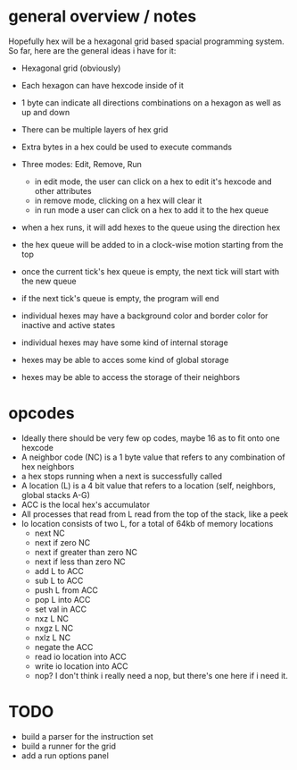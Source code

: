 # general overview / notes
Hopefully hex will be a hexagonal grid based spacial programming system.
So far, here are the general ideas i have for it:
- Hexagonal grid (obviously)
- Each hexagon can have hexcode inside of it
- 1 byte can indicate all directions combinations on a hexagon as well as up and down
- There can be multiple layers of hex grid
- Extra bytes in a hex could be used to execute commands
- Three modes: Edit, Remove, Run
  * in edit mode, the user can click on a hex to edit it's hexcode and other attributes
  * in remove mode, clicking on a hex will clear it
  * in run mode a user can click on a hex to add it to the hex queue
- when a hex runs, it will add hexes to the queue using the direction hex
- the hex queue will be added to in a clock-wise motion starting from the top
- once the current tick's hex queue is empty, the next tick will start with the new queue
- if the next tick's queue is empty, the program will end

- individual hexes may have a background color and border color  for inactive and active states
- individual hexes may have some kind of internal storage
- hexes may be able to acces some kind of global storage
- hexes may be able to access the storage of their neighbors

# opcodes
- Ideally there should be very few op codes, maybe 16 as to fit onto one hexcode
- A neighbor code (NC) is a 1 byte value that refers to any combination of hex neighbors
- a hex stops running when a next is successfully called
- A location (L) is a 4 bit value that refers to a location (self, neighbors, global stacks A-G)
- ACC is the local hex's accumulator
- All processes that read from L read from the top of the stack, like a peek
- Io location consists of two L, for a total of 64kb of memory locations
  * next NC
  * next if zero NC
  * next if greater than zero NC
  * next if less than zero NC
  * add L to ACC
  * sub L to ACC
  * push L from ACC
  * pop L into ACC
  * set val in ACC
  * nxz L NC
  * nxgz L NC
  * nxlz L NC
  * negate the ACC
  * read io location into ACC
  * write io location into ACC
  * nop? I don't think i really need a nop, but there's one here if i need it.

# TODO
 - build a parser for the instruction set
 - build a runner for the grid
 - add a run options panel
